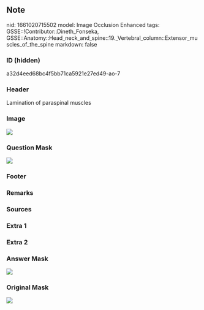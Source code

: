 ## Note
nid: 1661020715502
model: Image Occlusion Enhanced
tags: GSSE::!Contributor::Dineth_Fonseka, GSSE::Anatomy::Head_neck_and_spine::19._Vertebral_column::Extensor_muscles_of_the_spine
markdown: false

### ID (hidden)
a32d4eed68bc4f5bb71ca5921e27ed49-ao-7

### Header
Lamination of paraspinal muscles

### Image
<img src="tmpw52k4bm7.png">

### Question Mask
<img src="a32d4eed68bc4f5bb71ca5921e27ed49-ao-7-Q.svg">

### Footer


### Remarks


### Sources


### Extra 1


### Extra 2


### Answer Mask
<img src="a32d4eed68bc4f5bb71ca5921e27ed49-ao-7-A.svg">

### Original Mask
<img src="a32d4eed68bc4f5bb71ca5921e27ed49-ao-O.svg">
